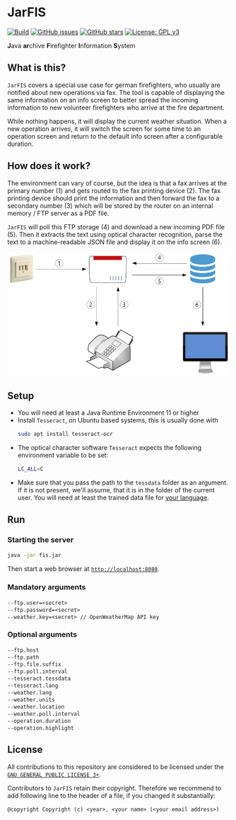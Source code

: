 # JarFIS

[![Build](https://github.com/stefan-niedermann/fis/workflows/Android%20CI/badge.svg)](https://github.com/stefan-niedermann/fis/actions)
[![GitHub issues](https://img.shields.io/github/issues/stefan-niedermann/fis.svg)](https://github.com/stefan-niedermann/nextcloud-fis/issues)
[![GitHub stars](https://img.shields.io/github/stars/stefan-niedermann/fis.svg)](https://github.com/stefan-niedermann/nextcloud-fis/stargazers)
[![License: GPL v3](https://img.shields.io/badge/License-AGPL%20v3-blue.svg)](https://www.gnu.org/licenses/agpl-3.0)

**J**ava **ar**chive **F**irefighter **I**nformation **S**ystem

## What is this?

`JarFIS` covers a special use case for german firefighters, who usually are notified about new operations via fax. The
tool is capable of displaying the same information on an info screen to better spread the incoming information to new
volunteer firefighters who arrive at the fire department.

While nothing happens, it will display the current weather situation. When a new operation arrives, it will switch the
screen for some time to an operation screen and return to the default info screen after a configurable duration.

## How does it work?

The environment can vary of course, but the idea is that a fax arrives at the primary number (1) and gets routed to the
fax printing device (2). The fax printing device should print the information and then forward the fax to a secondary
number (3) which will be stored by the router on an internal memory / FTP server as a PDF file.

`JarFIS` will poll this FTP storage (4) and download a new incoming PDF file (5). Then it extracts the text using optical
character recognition, parse the text to a machine-readable JSON file and display it on the info screen (6).

![Illustration](illustration.png)

## Setup

- You will need at least a Java Runtime Environment 11 or higher
- Install `Tesseract`, on Ubuntu based systems, this is usually done with
  ```sh
  sudo apt install tesseract-ocr
  ```
- The optical character software `Tesseract` expects the following environment variable to be set:
  ```sh
  LC_ALL=C
  ```
- Make sure that you pass the path to the `tessdata` folder as an argument. If it is not present, we'll assume, that it
  is in the folder of the current user. You will need at least the trained data file for [your language](https://github.com/tesseract-ocr/tessdata_best).

## Run

### Starting the server

```sh
java -jar fis.jar
```

Then start a web browser at [`http://localhost:8080`](http://localhost:8080).

### Mandatory arguments

```
--ftp.user=<secret>
--ftp.password=<secret>
--weather.key=<secret> // OpenWeatherMap API key
```

### Optional arguments

```
--ftp.host
--ftp.path
--ftp.file.suffix
--ftp.poll.interval
--tesseract.tessdata
--tesseract.lang
--weather.lang
--weather.units
--weather.location
--weather.poll.interval
--operation.duration
--operation.highlight
```

## License

All contributions to this repository are considered to be licensed under the [`GNU GENERAL PUBLIC LICENSE 3+`](https://www.gnu.org/licenses/agpl-3.0).

Contributors to `JarFIS` retain their copyright. Therefore we recommend to add following line to the header of a file, if you changed it substantially:

```
@copyright Copyright (c) <year>, <your name> (<your email address>)
```